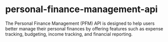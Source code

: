 # personal-finance-management-api
The Personal Finance Management (PFM) API is designed to help users better manage their personal finances by offering features such as expense tracking, budgeting, income tracking, and financial reporting.
